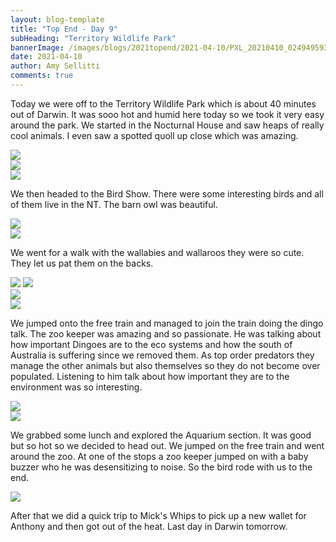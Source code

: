 ```yaml
---
layout: blog-template
title: "Top End - Day 9"
subHeading: "Territory Wildlife Park"
bannerImage: /images/blogs/2021topend/2021-04-10/PXL_20210410_024949593.jpg_compressed.JPEG
date: 2021-04-10
author: Amy Sellitti
comments: true
---
```


Today we were off to the Territory Wildlife Park which is about 40 minutes out of Darwin. It was sooo hot and humid here today so we took it very easy around the park. We started in the Nocturnal House and saw heaps of really cool animals. I even saw a spotted quoll up close which was amazing. 

<div class="center-image"><img src="/images/blogs/2021topend/2021-04-10/PXL_20210410_005113590.NIGHT.jpg_compressed.JPEG" /></div>
<div class="center-image"><img src="/images/blogs/2021topend/2021-04-10/PXL_20210410_005335042.MP.jpg_compressed.JPEG" /></div>
<div class="center-image"><img src="/images/blogs/2021topend/2021-04-10/PXL_20210410_010852528.jpg_compressed.JPEG" /></div>

We then headed to the Bird Show. There were some interesting birds and all of them live in the NT. The barn owl was beautiful. 

<div class="center-image"><img src="/images/blogs/2021topend/2021-04-10/20210410122610_IMG_7553.jpg_compressed.JPEG" /></div>
<div class="center-image"><img src="/images/blogs/2021topend/2021-04-10/20210410123749_IMG_7586.jpg_compressed.JPEG" /></div>

We went for a walk with the wallabies and wallaroos they were so cute. They let us pat them on the backs.

<div class="grid-2c">
  <img src="/images/blogs/2021topend/2021-04-10/PXL_20210410_021944774.jpg_compressed.JPEG"/>
  <img src="/images/blogs/2021topend/2021-04-10/PXL_20210410_021959099.jpg_compressed.JPEG"/>
</div>
<div class="center-image"><img src="/images/blogs/2021topend/2021-04-10/PXL_20210410_021852855.MP.jpg_compressed.JPEG" /></div>
<div class="center-image"><img src="/images/blogs/2021topend/2021-04-10/20210410125916_IMG_7602.jpg_compressed.JPEG" /></div>

We jumped onto the free train and managed to join the train doing the dingo talk. The zoo keeper was amazing and so passionate. He was talking about how important Dingoes are to the eco systems and how the south of Australia is suffering since we removed them. As top order predators they manage the other animals but also themselves so they do not become over populated. Listening to him talk about how important they are to the environment was so interesting.

<div class="center-image"><img src="/images/blogs/2021topend/2021-04-10/20210410134947_IMG_7633.jpg_compressed.JPEG" /></div>
<div class="center-image"><img src="/images/blogs/2021topend/2021-04-10/PXL_20210410_025111322.jpg_compressed.JPEG" /></div>


We grabbed some lunch and explored the Aquarium section. It was good but so hot so we decided to head out. We jumped on the free train and went around the zoo. At one of the stops a zoo keeper jumped on with a baby buzzer who he was desensitizing to noise. So the bird rode with us to the end. 

<div class="center-image"><img src="/images/blogs/2021topend/2021-04-10/PXL_20210410_052146660.jpg_compressed.JPEG" /></div>

After that we did a quick trip to Mick's Whips to pick up a new wallet for Anthony and then got out of the heat. Last day in Darwin tomorrow.
